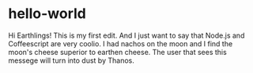 hello-world
===========

Hi Earthlings!
This is my first edit. And I just want to say that Node.js and Coffeescript are very coolio.
I had nachos on the moon and I find the moon's cheese superior to earthen cheese.
The user that sees this messege will turn into dust by Thanos.
